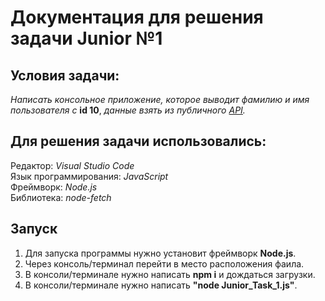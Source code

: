Документация для решения задачи Junior №1
========

Условия задачи:
----
_Написать консольное приложение, которое выводит фамилию и имя пользователя с_ __id 10__, _данные взять из публичного [API](https://reqres.in)._

Для решения задачи использовались:
----
Редактор: _Visual Studio Code_<br>
Язык программирования: _JavaScript_<br>
Фреймворк: _Node.js_<br>
Библиотека: _node-fetch_

Запуск
----
1. Для запуска программы нужно установит фреймворк __Node.js__. 
2. Через консоль/терминал перейти в место расположения фаила.
3. В консоли/терминале нужно написать __npm i__ и дождаться загрузки.
4. В консоли/терминале нужно написать __"node Junior_Task_1.js"__.
